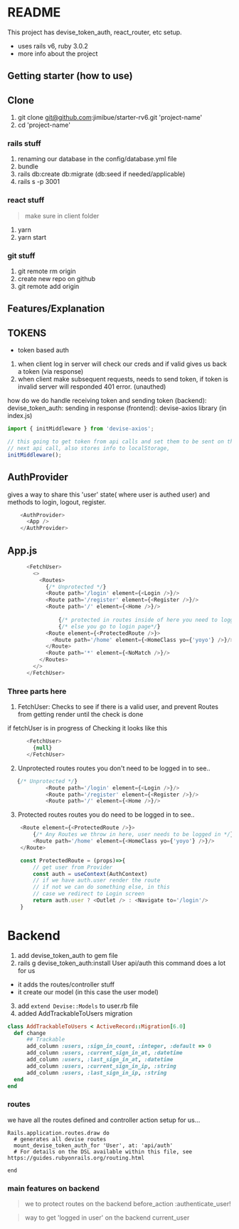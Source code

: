 # README

This project has devise_token_auth, react_router, etc setup.
- uses rails v6, ruby 3.0.2
- more info about the project

## Getting starter (how to use)

## Clone
1. git clone git@github.com:jimibue/starter-rv6.git 'project-name'
2. cd 'project-name'

### rails stuff
1. renaming our database in the config/database.yml file
2. bundle
3. rails db:create db:migrate (db:seed if needed/applicable)
4. rails s -p 3001

### react stuff
> make sure in  client folder
1. yarn
2. yarn start

### git stuff
1. git remote rm origin
2. create new repo on github
3. git remote add origin <ssh-link>

## Features/Explanation

## TOKENS
- token based auth
1. when client log in server will check our creds and if valid gives us back a token (via response)
2. when client make subsequent requests, needs to send token, if token is invalid server will responded 401 error. (unauthed)

how do we do handle receiving token and sending token
(backend): devise_token_auth: sending in response
(frontend): devise-axios library (in index.js)

```javascript
import { initMiddleware } from 'devise-axios';

// this going to get token from api calls and set them to be sent on the
// next api call, also stores info to localStorage,
initMiddleware();
```

## AuthProvider
gives a way to share this 'user' state( where user is authed user) 
and methods to login, logout, register.

```javascript
    <AuthProvider>
      <App />
    </AuthProvider>
```

## App.js
```javascript
      <FetchUser>
        <>
          <Routes>
            {/* Unprotected */}
            <Route path='/login' element={<Login />}/>
            <Route path='/register' element={<Register />}/>
            <Route path='/' element={<Home />}/>
           
                {/* protected in routes inside of here you need to logged in*/}
                {/* else you go to login page*/}
            <Route element={<ProtectedRoute />}>
              <Route path='/home' element={<HomeClass yo={'yoyo'} />}/>
            </Route>  
            <Route path='*' element={<NoMatch />}/>
          </Routes>
        </>
      </FetchUser>

```
### Three parts here
1. FetchUser: Checks to see if there is a valid user, and prevent Routes from
getting render until the check is done

if fetchUser is in progress of Checking it looks like this
```javascript
      <FetchUser>
        {null}
      </FetchUser>

```
2. Unprotected routes
routes you don't need to be logged in to see..

```javascript
   {/* Unprotected */}
            <Route path='/login' element={<Login />}/>
            <Route path='/register' element={<Register />}/>
            <Route path='/' element={<Home />}/>
```

3. Protected routes
routes you do need to be logged in to see..
```javascript
    <Route element={<ProtectedRoute />}>
        {/* Any Routes we throw in here, user needs to be logged in */}
        <Route path='/home' element={<HomeClass yo={'yoyo'} />}/>
    </Route>  
```

```javascript
    const ProtectedRoute = (props)=>{
        // get user from Provider 
        const auth = useContext(AuthContext)
        // if we have auth.user render the route
        // if not we can do something else, in this
        // case we redirect to Login screen
        return auth.user ? <Outlet /> : <Navigate to='/login'/>
    }
```


# Backend
1. add devise_token_auth to gem file
2. rails g devise_token_auth:install User api/auth
this command does a lot for us
- it adds the routes/controller stuff
- it create our model (in this case the user model)

3. add `extend Devise::Models` to user.rb file
4. added AddTrackableToUsers migration
```ruby
class AddTrackableToUsers < ActiveRecord::Migration[6.0]
  def change
      ## Trackable
      add_column :users, :sign_in_count, :integer, :default => 0
      add_column :users, :current_sign_in_at, :datetime
      add_column :users, :last_sign_in_at, :datetime
      add_column :users, :current_sign_in_ip, :string
      add_column :users, :last_sign_in_ip, :string
  end
end

```


### routes

we have all the routes defined and controller action setup for us...
```
Rails.application.routes.draw do
  # generates all devise routes
  mount_devise_token_auth_for 'User', at: 'api/auth'
  # For details on the DSL available within this file, see https://guides.rubyonrails.org/routing.html

end
```

### main features on backend
  > we to protect routes on the backend
  before_action :authenticate_user!

 > way to  get 'logged in user' on the backend
  current_user






